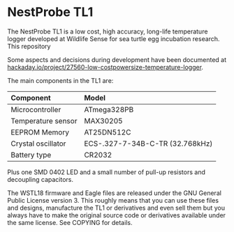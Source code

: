 # NestProbe TL1

The NestProbe TL1 is a low cost, high accuracy, long-life temperature logger
developed at Wildlife Sense for sea turtle egg incubation research. This repository

Some aspects and decisions during development have been documented at [hackaday.io/project/27560-low-costpowersize-temperature-logger](https://hackaday.io/project/27560-low-costpowersize-temperature-logger).

The main components in the TL1 are:

| Component          | Model       |
|:-------------------|:------------|
| Microcontroller    | ATmega328PB |
| Temperature sensor | MAX30205    |
| EEPROM Memory      | AT25DN512C  |
| Crystal oscillator | ECS-.327-7-34B-C-TR (32.768kHz) |
| Battery type       | CR2032      |

Plus one SMD 0402 LED and a small number of pull-up resistors and decoupling capacitors.

The WSTL18 firmware and Eagle files are released under the GNU General Public
License version 3. This roughly means that you can use these files and designs,
manufacture the TL1 or derivatives and even sell them but you always have to
make the original source code or derivatives available under the same license.
See COPYING for details. 

